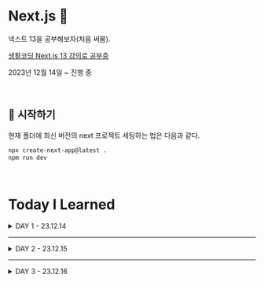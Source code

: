 # Next.js 👋

넥스트 13을 공부해보자(처음 써봄).

[생활코딩 Next.js 13 강의로 공부중](https://www.youtube.com/watch?v=9KOaR6QMb9A&list=PLuHgQVnccGMCwxXsQuEoG-JJ7RlwtNdwJ&index=2)

2023년 12월 14일 ~ 진행 중

<br />

## 🏁 시작하기

현재 폴더에 최신 버전의 next 프로젝트 세팅하는 법은 다음과 같다.

```zsh
npx create-next-app@latest .
npm run dev
```

<br />

<h1>Today I Learned</h1>
<details>
  <summary>DAY 1 - 23.12.14</summary>
  <div>

### 내용

수강한 강의 : 0강, 1강

```
1️⃣ 넥스트는..

Next.js는 리액트를 기반으로 하는 풀스택 웹 어플리케이션 프레임워크다.
-> 풀스택 : 프론트(리액트와 같음) + 백(express와 유사)
-> 웹 어플리케이션 : 웹 앱을 만드는 도구
-> 프레임워크 : 큰 뼈대는 넥스트가 다 해놨으니까 쫌만 하면 된다~!


2️⃣ CSR vs SSR

리액트는 CSR
스크립트 파일을 다운받아야만(브라우저가 스크립트를 실행해야만) 화면이 보임.
즉, js가 실행되지 않는 환경에서는 화면이 표시되지 않기 때문에 검색엔진과 같은 robot들이 컨텐츠를 이용할 수 없다!!

넥스트는 SSR을 지원한다!
서버에서 js가 실행됨.
즉, 브라우저에서 이미 완성된 html을 보기 때문에 검색엔진 친화적임!
+ 사용자도 더 빨리 화면을 볼 수 있음!


3️⃣ create-next-app@latest

일단은 처음 써보니까 강의 나온대로 따라쳤는데 항상 latest로 해야하는건가?
뭔가 @ 뒤로 버전 쓰고 싶게 생김.
근데 공식문서 보니깐 가이드가 latest로 쓰고 있넹
암튼 오늘은 플젝 생성, 레포 만들고 리드미까지 완료!
```

### 회고

```
1️⃣ node -v

next 플젝 세팅하는데 node 버전이 낮다고 터미널한테 혼났다.
귀찮아서 버전 업데이트하는거 맨날 미뤘는데.. 반성 중
16버전 쓰고 있었는데 LTS가 20이네 ㅋㅋ
+ 공식문서 보니까 18 이후로 써야하네..


2️⃣ SEO

왜 SSR이 SEO에 더 좋다 이런지 이제야 알았다.
```

### 추후 액션

```
1️⃣ next 13 전에는 어찌 했을까(page router)

13 이후로 많이 달라졌다 하는게 이거 때문이군
나중에 시간나면 알아봐야지


2️⃣ server component

아직 모르는데 슬쩍 이름만 들어본 개념이다.


3️⃣ create-next-app@latest -> 항상 latest로 해야하는건가?
```

  </div>
</details>

---

<details>
  <summary>DAY 2 - 23.12.15</summary>
  <div>

### 내용

수강한 강의 : 2강, 3강

```javascript
1️⃣ children

// layout.js
export default function RootLayout({ children }) {
  return (
    <html lang="ko">
      <body>{children}</body> -> children에 page.js의 파일의 리턴값이 들어온다
    </html>
  );
}

// page.js
export default function Home() {
  return <div>Hello, Next.js 13!</div>;
}


2️⃣ package.json

dev : 개발할 때
build : 실서버를 위한 배포 -> .next에 저장됨
start : 배포 버전을 서비스
```

### 회고

```
1️⃣ 핑계

이삿짐 싸느라 공부를 거의 못 했다. ㅠ 이것저것 준비할 게 많네..
4강부터 핵심일 것 같은 너낌이라
온전하게 집중하고 싶어서 오늘은 GG.. 낡고 지쳐벌임
```

  </div>
</details>

---

<details>
  <summary>DAY 3 - 23.12.16</summary>
  <div>

### 내용

수강한 강의 : 4강, 5강, 6강, 7강, 8강

```javascript
1️⃣ meta

// layout.js
export const metadata = {
  title: "Awesome Next App",
  description: "Generated by iam454",
};

meta 태그는 이렇게 작성한다!


2️⃣ 라우팅

넥스트에서는 폴더 구조가 라우터의 역할을 한다.

📦src
 ┗ 📂app
 ┃ ┣ 📂create
 ┃ ┃ ┗ 📜page.js
 ┃ ┣ 📜favicon.ico
 ┃ ┣ 📜globals.css
 ┃ ┣ 📜layout.js
 ┃ ┗ 📜page.js

"/create"에 접근했을 때 넥스트는 어떻게 행동하는가?
1. app 폴더 밑에 create 폴더가 있는지 확인
2. create 폴더에 page.js가 있는지 확인
3. create 폴더에 layout.js가 있는지 확인 -> 있다면 이것과 page.js를 결합(3-1), 없다면 부모 폴더의 layout.js와 결합
4. 3-1의 상황에도 부모 폴더의 layout.js의 children에 위치


3️⃣ params

넥스트에서 다이나믹 라우팅은 폴더 이름을 [id]와 같이 만드는 것으로 해결할 수 있다!
props를 통해 id값을 가져올 수 있다.

const Read = (props) => {
  return (
    <div>
      <h2>Read</h2>
      params : {props.params.id}
    </div>
  );
};


4️⃣ SPA

여러 페이지임에도 마치 한 페이지처럼 동작하는 걸 Single Page Application이라고 한다.
리액트에서 라우터로 a 대신 Link를 사용했던 것처럼 넥스트도 거의 같다.

export default function SPA({ children }) {
  return (
    <h1>
      <a href="/">❌ Bad!!</a>
      <Link href="/">✅ Good!!</Link>
    </h1>
  );
}


5️⃣ public

이미지와 같은 정적 자원은 public 폴더 하위에서 관리한다.


6️⃣ css

globals.css : 전역적인 스타일 관리
```

### 회고

```
1️⃣ 신기방기한 라우팅

파일 시스템 기반으로 라우팅한다니 왕 신기하다.
리액트랑 달리 라우터를 설치하지 않아도 되니 편하기도 하다. 뭔가 합쳐져있는 느낌?


2️⃣ 결국 돈인가!

아직까진 왜 넥스트를 사용하는지 잘 모르겠어서 구글링해봤다.
검색이 잘 되는게 굉장히 중요하다! 왜? -> 수익성과 연결되기 때문!
하긴 개발이라는 게 결국 서비스를 만드는 것이니까.. 이제 깨달아버렸다..! ㅋㅋ
```

  </div>
</details>

